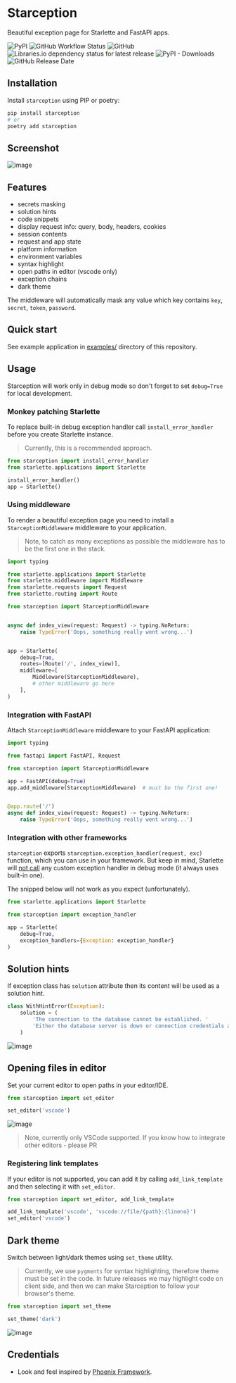 # Starception

Beautiful exception page for Starlette and FastAPI apps.

![PyPI](https://img.shields.io/pypi/v/starception)
![GitHub Workflow Status](https://img.shields.io/github/workflow/status/alex-oleshkevich/starception/Lint%20and%20test)
![GitHub](https://img.shields.io/github/license/alex-oleshkevich/starception)
![Libraries.io dependency status for latest release](https://img.shields.io/librariesio/release/pypi/starception)
![PyPI - Downloads](https://img.shields.io/pypi/dm/starception)
![GitHub Release Date](https://img.shields.io/github/release-date/alex-oleshkevich/starception)

## Installation

Install `starception` using PIP or poetry:

```bash
pip install starception
# or
poetry add starception
```

## Screenshot

![image](screenshot.png)

## Features

* secrets masking
* solution hints
* code snippets
* display request info: query, body, headers, cookies
* session contents
* request and app state
* platform information
* environment variables
* syntax highlight
* open paths in editor (vscode only)
* exception chains
* dark theme

The middleware will automatically mask any value which key contains `key`, `secret`, `token`, `password`.

## Quick start

See example application in [examples/](examples/) directory of this repository.

## Usage

Starception will work only in debug mode so don't forget to set `debug=True` for local development.

### Monkey patching Starlette

To replace built-in debug exception handler call `install_error_handler` before you create Starlette instance.
> Currently, this is a recommended approach.

```python
from starception import install_error_handler
from starlette.applications import Starlette

install_error_handler()
app = Starlette()
```

### Using middleware

To render a beautiful exception page you need to install a `StarceptionMiddleware` middleware to your application.


> Note, to catch as many exceptions as possible the middleware has to be the first one in the stack.

```python
import typing

from starlette.applications import Starlette
from starlette.middleware import Middleware
from starlette.requests import Request
from starlette.routing import Route

from starception import StarceptionMiddleware


async def index_view(request: Request) -> typing.NoReturn:
    raise TypeError('Oops, something really went wrong...')


app = Starlette(
    debug=True,
    routes=[Route('/', index_view)],
    middleware=[
        Middleware(StarceptionMiddleware),
        # other middleware go here
    ],
)
```

### Integration with FastAPI

Attach `StarceptionMiddleware` middleware to your FastAPI application:

```python
import typing

from fastapi import FastAPI, Request

from starception import StarceptionMiddleware

app = FastAPI(debug=True)
app.add_middleware(StarceptionMiddleware)  # must be the first one!


@app.route('/')
async def index_view(request: Request) -> typing.NoReturn:
    raise TypeError('Oops, something really went wrong...')
```

### Integration with other frameworks

`starception` exports `starception.exception_handler(request, exc)` function, which you can use in your
framework.
But keep in mind, Starlette will [not call](https://github.com/encode/starlette/issues/1802) any custom exception
handler
in debug mode (it always uses built-in one).

The snipped below will not work as you expect (unfortunately).

```python
from starlette.applications import Starlette

from starception import exception_handler

app = Starlette(
    debug=True,
    exception_handlers={Exception: exception_handler}
)
```

## Solution hints

If exception class has `solution` attribute then its content will be used as a solution hint.

```python
class WithHintError(Exception):
    solution = (
        'The connection to the database cannot be established. '
        'Either the database server is down or connection credentials are invalid.'
    )
```

![image](hints.png)

## Opening files in editor

Set your current editor to open paths in your editor/IDE.

```python
from starception import set_editor

set_editor('vscode')
```

![image](link.png)


> Note, currently only VSCode supported. If you know how to integrate other editors - please PR

### Registering link templates

If your editor is not supported, you can add it by calling `add_link_template` and then selecting it with `set_editor`.

```python
from starception import set_editor, add_link_template

add_link_template('vscode', 'vscode://file/{path}:{lineno}')
set_editor('vscode')
```

## Dark theme

Switch between light/dark themes using `set_theme` utility.
> Currently, we use `pygments` for syntax highlighting, therefore theme must be set in the code.
> In future releases we may highlight code on client side, and then we can make Starception to follow your browser's
> theme.

```python
from starception import set_theme

set_theme('dark')
```

![image](dark.png)

## Credentials

* Look and feel inspired by [Phoenix Framework](https://www.phoenixframework.org/).
